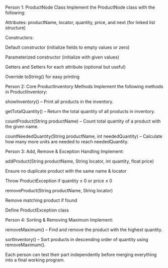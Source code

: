 Person 1: ProductNode Class
Implement the ProductNode class with the following:

Attributes: productName, locator, quantity, price, and next (for linked list structure)

Constructors:

Default constructor (initialize fields to empty values or zero)

Parameterized constructor (initialize with given values)

Getters and Setters for each attribute (optional but useful)

Override toString() for easy printing




Person 2: Core ProductInventory Methods
Implement the following methods in ProductInventory:

showInventory() – Print all products in the inventory.

getTotalQuantity() – Return the total quantity of all products in inventory.

countProduct(String productName) – Count total quantity of a product with the given name.

countNeededQuantity(String productName, int neededQuantity) – Calculate how many more units are needed to reach neededQuantity.




Person 3: Add, Remove & Exception Handling
Implement:

addProduct(String productName, String locator, int quantity, float price)

Ensure no duplicate product with the same name & locator

Throw ProductException if quantity ≤ 0 or price ≤ 0

removeProduct(String productName, String locator)

Remove matching product if found

Define ProductException class




Person 4: Sorting & Removing Maximum
Implement:

removeMaximum() – Find and remove the product with the highest quantity.

sortInventory() – Sort products in descending order of quantity using removeMaximum().

Each person can test their part independently before merging everything into a final working program.